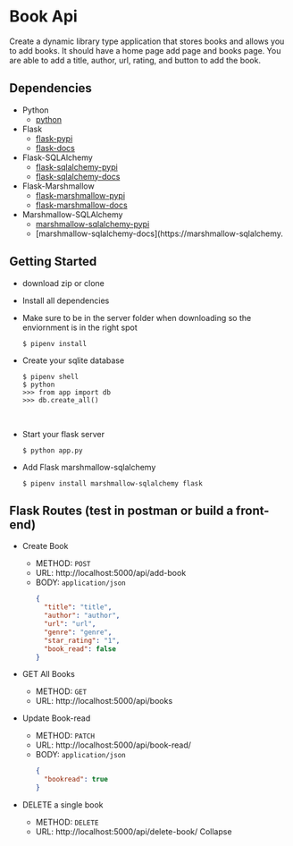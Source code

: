 # Book Api​

Create a dynamic library type application that stores books and allows you to add books. It should have a home page add page and books page. You are able to add a title, author, url, rating, and button to add the book.

## Dependencies

- Python
  - [python](https://www.python.org/)
- Flask
  - [flask-pypi](https://pypi.org/project/Flask/)
  - [flask-docs](https://flask.palletsprojects.com/en/1.1.x/)
- Flask-SQLAlchemy
  - [flask-sqlalchemy-pypi](https://pypi.org/project/Flask-SQLAlchemy/)
  - [flask-sqlalchemy-docs](https://flask-sqlalchemy.palletsprojects.com/en/2.x/)
- Flask-Marshmallow
  - [flask-marshmallow-pypi](https://pypi.org/project/flask-marshmallow/)
  - [flask-marshmallow-docs](https://flask-marshmallow.readthedocs.io/)
- Marshmallow-SQLAlchemy
  - [marshmallow-sqlalchemy-pypi](https://pypi.org/project/marshmallow-sqlalchemy/)
  - [marshmallow-sqlalchemy-docs](https://marshmallow-sqlalchemy.
    ​

## Getting Started

- download zip or clone
- Install all dependencies
- Make sure to be in the server folder when downloading so the enviornment is in the right spot

  ```
  $ pipenv install
  ```

- Create your sqlite database
  ```
  $ pipenv shell
  $ python
  >>> from app import db
  >>> db.create_all()
  ```
  ​
- Start your flask server

  ```
  $ python app.py
  ```

- Add Flask marshmallow-sqlalchemy
  ```
  $ pipenv install marshmallow-sqlalchemy flask
  ```

## Flask Routes (test in postman or build a front-end)

- Create Book

  - METHOD: `POST`
  - URL: http://localhost:5000/api/add-book
  - BODY: `application/json`
    ```json
    {
      "title": "title",
      "author": "author",
      "url": "url",
      "genre": "genre",
      "star_rating": "1",
      "book_read": false
    }
    ```

- GET All Books
  - METHOD: `GET`
  - URL: http://localhost:5000/api/books
- Update Book-read

  - METHOD: `PATCH`
  - URL: http://localhost:5000/api/book-read/<id>
  - BODY: `application/json`
    ```json
    {
      "bookread": true
    }
    ```

- DELETE a single book
  - METHOD: `DELETE`
  - URL: http://localhost:5000/api/delete-book/<id>
    Collapse

